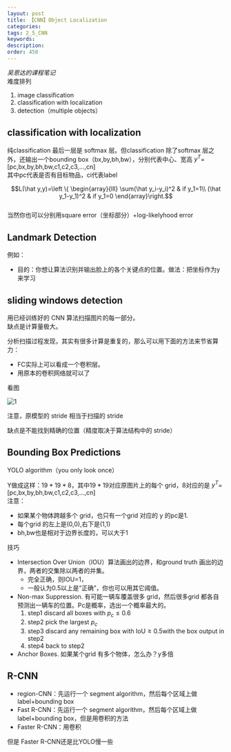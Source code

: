```yaml
---
layout: post
title: 【CNN】Object Localization
categories:
tags: 2_5_CNN
keywords:
description:
order: 450
---
```


*吴恩达的课程笔记*  
难度排列
1. image classification
2. classification with localization
3. detection（multiple objects）


## classification with localization
纯classification 最后一层是 softmax 层。但classification 除了softmax 层之外，还输出一个bounding box（bx,by,bh,bw），分别代表中心、宽高
$y^T$=[pc,bx,by,bh,bw,c1,c2,c3,...,cn]  
其中pc代表是否有目标物品，ci代表label  

$$L(\hat y,y)=\left \{ \begin{array}{lll}
\sum(\hat y_i-y_i)^2 & if y_1=1\\
(\hat y_1-y_1)^2 & if y_1=0
\end{array}\right.$$  
当然你也可以分别用square error（坐标部分）+log-likelyhood error


## Landmark Detection
例如：
- 目的：你想让算法识别并输出脸上的各个关键点的位置。做法：把坐标作为y来学习

## sliding windows detection
用已经训练好的 CNN 算法扫描图片的每一部分。  
缺点是计算量极大。  

分析扫描过程发现，其实有很多计算是重复的，那么可以用下面的方法来节省算力：
- FC实际上可以看成一个卷积层。
- 用原本的卷积网络就可以了

看图


![1](http://www.guofei.site/pictures_for_blog/deep_learning/sliding_windows_detection.png)


注意，原模型的 stride 相当于扫描的 stride

缺点是不能找到精确的位置（精度取决于算法结构中的 stride）
## Bounding Box Predictions
YOLO algorithm（you only look once）  

Y做成这样：$19*19*8$，其中$19*19$对应原图片上的每个 grid，8对应的是 $y^T$=[pc,bx,by,bh,bw,c1,c2,c3,...,cn]  
注意：
- 如果某个物体跨越多个 grid，也只有一个grid 对应的 y 的pc是1.
- 每个grid 的左上是(0,0),右下是(1,1)
- bh,bw也是相对于边界长度的，可以大于1

技巧
- Intersection Over Union（IOU）算法画出的边界，和ground truth 画出的边界，两者的交集除以两者的并集。
    - 完全正确，则IOU=1，
    - 一般认为0.5以上是“正确”，你也可以用其它阈值。
- Non-max Suppression. 有可能一辆车覆盖很多 grid，然后很多grid 都各自预测出一辆车的位置。Pc是概率，选出一个概率最大的。
    1. step1 discard all boxes with $p_c\leq 0.6$
    2. step2 pick the largest $p_c$
    3. step3 discard any remaining box with IoU$\geq 0.5$with the box output in step2
    4. step4 back to step2
- Anchor Boxes. 如果某个grid 有多个物体，怎么办？y多倍

## R-CNN
- region-CNN：先运行一个 segment algorithm，然后每个区域上做label+bounding box
- Fast R-CNN：先运行一个 segment algorithm，然后每个区域上做label+bounding box，但是用卷积的方法
- Faster R-CNN：用卷积

但是 Faster R-CNN还是比YOLO慢一些
